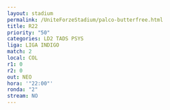 ```yaml
---
layout: stadium
permalink: /UniteForzeStadium/palco-butterfree.html
title: R22
priority: "50"
categories: LD2 TADS PSYS
liga: LIGA INDIGO
match: 2
local: COL
r1: 0
r2: 0
out: NEO
hora: '"22:00"'
ronda: "2"
stream: NO
---
```

